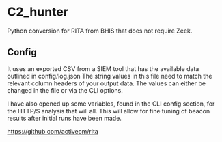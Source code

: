 # C2_hunter
Python conversion for RITA from BHIS that does not require Zeek.

## Config

It uses an exported CSV from a SIEM tool that has the available data outlined in config/log.json
The string values in this file need to match the relevant column headers of your output data.
The values can either be changed in the file or via the CLI options.

I have also opened up some variables, found in the CLI config section, for the HTTP/S analysis that will all.
This will allow for fine tuning of beacon results after initial runs have been made.

https://github.com/activecm/rita

